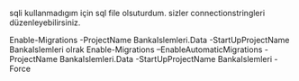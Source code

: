 
sqli kullanmadıgım için sql file olsuturdum. sizler connectionstringleri düzenleyebilirsiniz.



Enable-Migrations -ProjectName BankaIslemleri.Data -StartUpProjectName BankaIslemleri  olrak
Enable-Migrations –EnableAutomaticMigrations -ProjectName BankaIslemleri.Data -StartUpProjectName BankaIslemleri -Force
